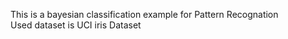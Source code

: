 This is a bayesian classification example for Pattern Recognation <br/>
Used dataset is UCI iris Dataset

